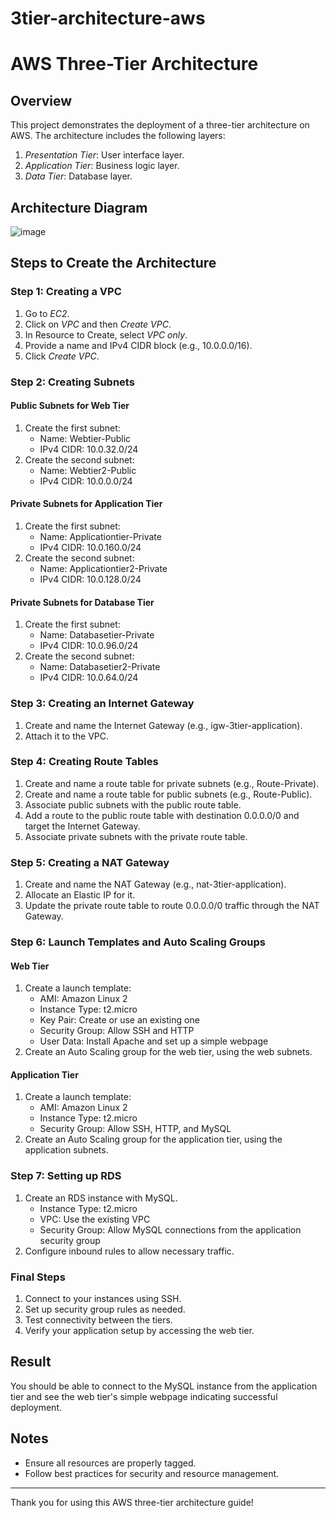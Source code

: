 # 3tier-architecture-aws

# AWS Three-Tier Architecture

## Overview

This project demonstrates the deployment of a three-tier architecture on AWS. The architecture includes the following layers:
1. *Presentation Tier*: User interface layer.
2. *Application Tier*: Business logic layer.
3. *Data Tier*: Database layer.

## Architecture Diagram

![image](https://github.com/user-attachments/assets/e1f1d85d-c5b2-4e16-be87-d10144e61c9c)


## Steps to Create the Architecture

### Step 1: Creating a VPC
1. Go to *EC2*.
2. Click on *VPC* and then *Create VPC*.
3. In Resource to Create, select *VPC only*.
4. Provide a name and IPv4 CIDR block (e.g., 10.0.0.0/16).
5. Click *Create VPC*.

### Step 2: Creating Subnets
#### Public Subnets for Web Tier
1. Create the first subnet:
   - Name: Webtier-Public
   - IPv4 CIDR: 10.0.32.0/24
2. Create the second subnet:
   - Name: Webtier2-Public
   - IPv4 CIDR: 10.0.0.0/24

#### Private Subnets for Application Tier
1. Create the first subnet:
   - Name: Applicationtier-Private
   - IPv4 CIDR: 10.0.160.0/24
2. Create the second subnet:
   - Name: Applicationtier2-Private
   - IPv4 CIDR: 10.0.128.0/24

#### Private Subnets for Database Tier
1. Create the first subnet:
   - Name: Databasetier-Private
   - IPv4 CIDR: 10.0.96.0/24
2. Create the second subnet:
   - Name: Databasetier2-Private
   - IPv4 CIDR: 10.0.64.0/24

### Step 3: Creating an Internet Gateway
1. Create and name the Internet Gateway (e.g., igw-3tier-application).
2. Attach it to the VPC.

### Step 4: Creating Route Tables
1. Create and name a route table for private subnets (e.g., Route-Private).
2. Create and name a route table for public subnets (e.g., Route-Public).
3. Associate public subnets with the public route table.
4. Add a route to the public route table with destination 0.0.0.0/0 and target the Internet Gateway.
5. Associate private subnets with the private route table.

### Step 5: Creating a NAT Gateway
1. Create and name the NAT Gateway (e.g., nat-3tier-application).
2. Allocate an Elastic IP for it.
3. Update the private route table to route 0.0.0.0/0 traffic through the NAT Gateway.

### Step 6: Launch Templates and Auto Scaling Groups
#### Web Tier
1. Create a launch template:
   - AMI: Amazon Linux 2
   - Instance Type: t2.micro
   - Key Pair: Create or use an existing one
   - Security Group: Allow SSH and HTTP
   - User Data: Install Apache and set up a simple webpage
2. Create an Auto Scaling group for the web tier, using the web subnets.

#### Application Tier
1. Create a launch template:
   - AMI: Amazon Linux 2
   - Instance Type: t2.micro
   - Security Group: Allow SSH, HTTP, and MySQL
2. Create an Auto Scaling group for the application tier, using the application subnets.

### Step 7: Setting up RDS
1. Create an RDS instance with MySQL.
   - Instance Type: t2.micro
   - VPC: Use the existing VPC
   - Security Group: Allow MySQL connections from the application security group
2. Configure inbound rules to allow necessary traffic.

### Final Steps
1. Connect to your instances using SSH.
2. Set up security group rules as needed.
3. Test connectivity between the tiers.
4. Verify your application setup by accessing the web tier.

## Result
You should be able to connect to the MySQL instance from the application tier and see the web tier's simple webpage indicating successful deployment.

## Notes
- Ensure all resources are properly tagged.
- Follow best practices for security and resource management.



---

Thank you for using this AWS three-tier architecture guide!
